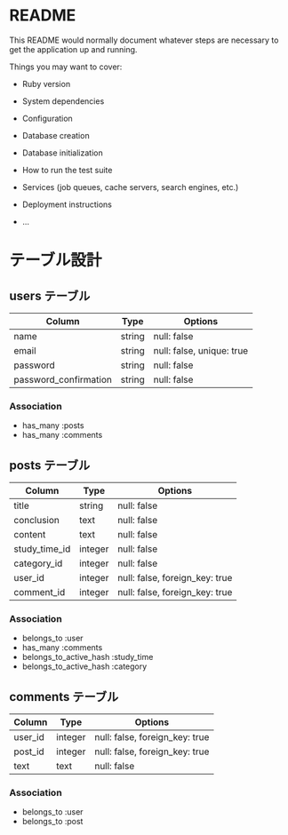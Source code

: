 # README

This README would normally document whatever steps are necessary to get the
application up and running.

Things you may want to cover:

* Ruby version

* System dependencies

* Configuration

* Database creation

* Database initialization

* How to run the test suite

* Services (job queues, cache servers, search engines, etc.)

* Deployment instructions

* ...

# テーブル設計

## users テーブル

| Column                | Type   | Options                   |
| --------------------- | ------ | ------------------------- |
| name                  | string | null: false               |
| email                 | string | null: false, unique: true |
| password              | string | null: false               |
| password_confirmation | string | null: false               |

### Association

- has_many :posts
- has_many :comments

## posts テーブル

| Column              | Type       | Options                        |
| ------------------- | ---------- | ------------------------------ |
| title               | string     | null: false                    |
| conclusion          | text       | null: false                    |
| content             | text       | null: false                    |
| study_time_id       | integer    | null: false                    |
| category_id         | integer    | null: false                    |
| user_id             | integer    | null: false, foreign_key: true |
| comment_id          | integer    | null: false, foreign_key: true |

### Association

- belongs_to :user
- has_many :comments
- belongs_to_active_hash :study_time
- belongs_to_active_hash :category

## comments テーブル

| Column    | Type    | Options                        |
| --------- | ------- | ------------------------------ |
| user_id   | integer | null: false, foreign_key: true |
| post_id   | integer | null: false, foreign_key: true |
| text      | text    | null: false                    |

### Association

- belongs_to :user
- belongs_to :post